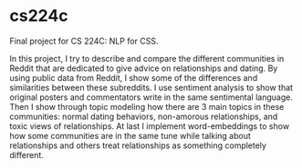 # cs224c
Final project for CS 224C: NLP for CSS.

In this project, I try to describe and compare the different communities in Reddit that are dedicated to give advice on relationships and dating. By using public data from Reddit, I show some of the differences and similarities between these subreddits. I use sentiment analysis to show that original posters and commentators write in the same sentimental language. Then I show through topic modeling how there are 3 main topics in these communities: normal dating behaviors, non-amorous relationships, and toxic views of relationships.  At last I implement word-embeddings to show how some communities are in the same tune while talking about relationships and others treat relationships as something completely different. 
